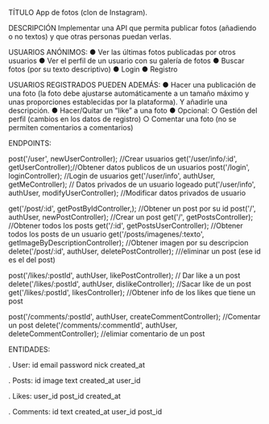 TÍTULO
App de fotos (clon de Instagram).

DESCRIPCIÓN
Implementar una API que permita publicar fotos (añadiendo o no textos) y que otras
personas puedan verlas.

USUARIOS ANÓNIMOS:
● Ver las últimas fotos publicadas por otros usuarios
● Ver el perfil de un usuario con su galería de fotos
● Buscar fotos (por su texto descriptivo)
● Login
● Registro

USUARIOS REGISTRADOS PUEDEN ADEMÁS:
● Hacer una publicación de una foto (la foto debe ajustarse automáticamente a un
tamaño máximo y unas proporciones establecidas por la plataforma). Y añadirle una
descripción.
● Hacer/Quitar un “like” a una foto
● Opcional:
○ Gestión del perfil (cambios en los datos de registro)
○ Comentar una foto (no se permiten comentarios a comentarios)

ENDPOINTS: 

post('/user', newUserController); //Crear usuarios
get('/user/info/:id', getUserController);//Obtener datos publicos de un usuarios
post('/login', loginController); //Login de usuarios
get('/user/info', authUser, getMeController); // Datos privados de un usuario logeado
put('/user/info', authUser, modifyUserController); //Modificar datos privados de usuario

get('/post/:id', getPostByIdController,); //Obtener un post por su id
post('/', authUser, newPostController); //Crear un post
get('/', getPostsController); //Obtener todos los posts
get('/:id', getPostsUserController); //Obtener todos los posts de un usuario 
get('/posts/imagenes/:texto', getImageByDescriptionController); //Obtener imagen por su descripcion
delete('/post/:id', authUser, deletePostController); ///eliminar un post (ese id es el del post)

post('/likes/:postId', authUser, likePostController); // Dar like a un post
delete('/likes/:postId', authUser, dislikeController); //Sacar like de un post
get('/likes/:postId', likesController); //Obtener info de los likes que tiene un post

post('/comments/:postId', authUser, createCommentController); //Comentar un post
delete('/comments/:commentId', authUser, deleteCommentController); //elimiar comentario de un post 



ENTIDADES: 

. User: 
id
email
password
nick
created_at


. Posts: 
id
image
text
created_at
user_id

. Likes: 
user_id
post_id
created_at

. Comments:
id
text
created_at
user_id
post_id



